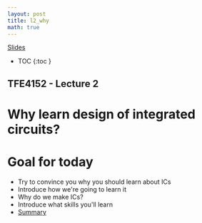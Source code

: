 ```yaml
---
layout: post
title: l2_why
math: true
---
```


[Slides](/dic2021/assets/slides/l2_why.html)





* TOC
{:toc }

    
## TFE4152 - Lecture 2
# Why learn design of integrated circuits?




# Goal for today
* Try to convince you why you should learn about ICs
* Introduce how we're going to learn it
* Why do we make ICs?
* Introduce what skills you'll learn
* [Summary](https://github.com/wulffern/dic2021/blob/main/2021-06-13_why_integrated_circuits/why_learn_dic.pdf)

